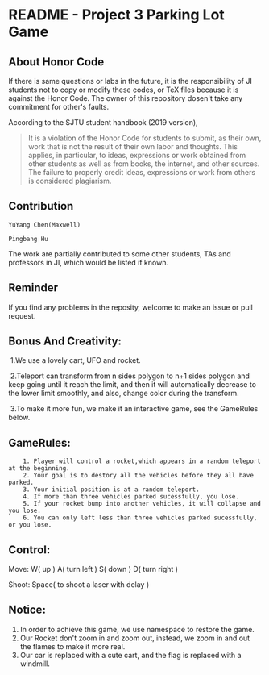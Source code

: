 # README - Project 3 Parking Lot Game

## About Honor Code

If there is same questions or labs in the future, it is the responsibility of JI students not to copy or modify these codes, or TeX files because it is against the Honor Code. The owner of this repository dosen't take any commitment for other's faults.

According to the SJTU student handbook (2019 version),

> It is a violation of the Honor Code for students to submit, as their own, work that is not the result of their own labor and thoughts. This applies, in particular, to ideas, expressions or work obtained from other students as well as from books, the internet, and other sources. The failure to properly credit ideas, expressions or work from others is considered plagiarism.

## Contribution

	YuYang Chen(Maxwell)
	
	Pingbang Hu
	
The work are partially contributed to some other students, TAs and professors in JI, which would be listed if known.

## Reminder

If you find any problems in the reposity, welcome to make an issue or pull request.

## Bonus And Creativity:

​		1.We use a lovely cart, UFO and rocket.

​		2.Teleport can transform from n sides polygon to n+1 sides polygon and keep going until it reach the limit, and then it will automatically decrease to the lower limit smoothly, and also, change color during the transform.

​		3.To make it more fun, we make it an interactive game, see the GameRules below.

## GameRules:

		1. Player will control a rocket,which appears in a random teleport at the beginning.
		2. Your goal is to destory all the vehicles before they all have parked.
		3. Your initial position is at a random teleport.
		4. If more than three vehicles parked sucessfully, you lose.
		5. If your rocket bump into another vehicles, it will collapse and you lose.
		6. You can only left less than three vehicles parked sucessfully, or you lose.

## Control:

Move: W( up ) A( turn left ) S( down ) D( turn right ) 

Shoot: Space( to shoot a laser with delay ) 

## Notice:

1. In order to achieve this game, we use namespace to restore the game.
2. Our Rocket don't zoom in and zoom out, instead, we zoom in and out the flames to make it more real.
3. Our car is replaced with a cute cart, and the flag is replaced with a windmill.
